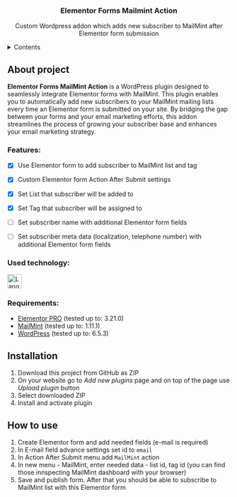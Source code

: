 <!-- ![Project icon](/relative/path/to/icon.svg?raw=true&sanitize=true "Optional title")  -->
<h3 align="center">Elementor Forms Mailmint Action</h3>
<p align="center">Custom Wordpress addon which adds new subscriber to MailMint after Elementor form submission</p>

<details>
  <summary>Contents</summary>
  <ol>
    <li><a href="#About-project">About project</a></li>
    <ul>
      <li><a href="#Features">Features</a></li>
      <li><a href="#Used-technology">Used technology</a></li>
      <li><a href="#Requirements">Requirements</a></li>
    </ul>
    <li><a href="#Installation">Installation</a></li>
    <li><a href="#How-to-use">How to use?</a></li>
    <li><a href="#License">License</a></li>
  </ol>
</details>


## About project
<!-- ![Screenshot](/screenshots/img.jpg?raw=true "Title") -->
**Elementor Forms MailMint Action** is a WordPress plugin designed to seamlessly integrate Elementor forms with MailMint. This plugin enables you to automatically add new subscribers to your MailMint mailing lists every time an Elementor form is submitted on your site. By bridging the gap between your forms and your email marketing efforts, this addon streamlines the process of growing your subscriber base and enhances your email marketing strategy.


### Features:
- [x] Use Elementor form to add subscriber to MailMint list and tag
- [x] Custom Elementor form Action After Submit settings
- [x] Set List that subscriber will be added to
- [x] Set Tag that subscriber will be assigned to
- [ ] Set subscriber name with additional Elementor form fields
- [ ] Set subscriber meta data (localization, telephone number) with additional Elementor form fields


### Used technology:
<p>
  <a href="https://skillicons.dev">
    <img height="32" align="center" alt="Languages" src="https://skillicons.dev/icons?i=php" />
  </a>
</p>


### Requirements:
<ul>
  <li><a href="https://wordpress.org/plugins/elementor/">Elementor PRO</a> (tested up to: 3.21.0)</li>
  <li><a href="https://wordpress.org/plugins/mail-mint/">MailMint</a> (tested up to: 1.11.1)</li>
  <li><a href="https://wordpress.org/">WordPress</a> (tested up to: 6.5.3)</li>
</ul>


## Installation
1. Download this project from GitHub as ZIP
2. On your website go to *Add new plugins* page and on top of the page use *Upload plugin* button
3. Select downloaded ZIP
4. Install and activate plugin


## How to use
1. Create Elementor form and add needed fields (e-mail is required)
2. In E-mail field advance settings set id to `email`
3. In Action After Submit menu add `MailMint` action
4. In new menu - MailMint, enter needed data - list id, tag id (you can find those innspecting MailMint dashboard with your browser)
5. Save and publish form. After that you should be able to subscribe to MailMint list with this Elementor form


<!-- ## License -->
